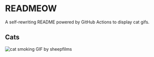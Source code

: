 # READMEOW

A self-rewriting README powered by GitHub Actions to display cat gifs.

## Cats

![cat smoking GIF by sheepfilms](https://media2.giphy.com/media/v1.Y2lkPTlhY2QwMmRhdWRkdHAzNG0yeXUzNjY5cng0cGo2ZGJrOG5xNDVkMmxpOXZzb3FkMCZlcD12MV9naWZzX3NlYXJjaCZjdD1n/l0ExdMHUDKteztyfe/200.gif)
